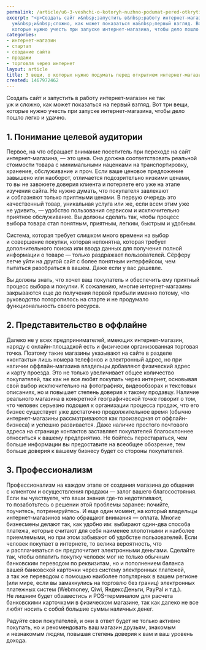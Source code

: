 ```yaml
---
permalink: /article/u6-3-veshchi-o-kotoryh-nuzhno-podumat-pered-otkrytiem-internet-magazina
excerpt: "<p>Создать сайт и&nbsp;запустить в&nbsp;работу интернет-магазин не&nbsp;так
  уж&nbsp;и&nbsp;сложно, как может показаться на&nbsp;первый взгляд. Вот три вещи,
  которые нужно учесть при запуске интернет-магазина, чтобы дело пошло легко и&nbsp;удачно.</p>"
categories:
- интернет-магазин
- стартап
- создание сайта
- продажи
- торговля через интернет
layout: article
title: 3 вещи, о которых нужно подумать перед открытием интернет-магазина
created: 1467972462
---
```

<p>Создать сайт и&nbsp;запустить в&nbsp;работу интернет-магазин не&nbsp;так уж&nbsp;и&nbsp;сложно, как может показаться на&nbsp;первый взгляд. Вот три вещи, которые нужно учесть при запуске интернет-магазина, чтобы дело пошло легко и&nbsp;удачно.</p>
<h2>1. Понимание целевой аудитории</h2>
<p>Первое, на&nbsp;что обращает внимание посетитель при переходе на&nbsp;сайт интернет-магазина,&nbsp;— это цена. Она должна соответствовать реальной стоимости товара с&nbsp;минимальными наценками на&nbsp;транспортировку, хранение, обслуживание и&nbsp;проч. Если ваше ценовое предложение завышено или наоборот, отличается подозрительно низкими ценами, то&nbsp;вы&nbsp;не&nbsp;завоюете доверия клиента и&nbsp;потеряете его уже на&nbsp;этапе изучения сайта. Не&nbsp;нужно думать, что покупателя завлекают и&nbsp;соблазняют только приятными ценами. В&nbsp;первую очередь это качественный товар, уникальная услуга или&nbsp;же, если всем этим уже не&nbsp;удивить,&nbsp;— удобство пользования сервисом и&nbsp;исключительно приятное обслуживание. Вы&nbsp;должны сделать так, чтобы процесс выбора товара стал понятным, приятным, легким, быстрым и&nbsp;удобным.</p>
<p>Система, которая требует слишком много времени на&nbsp;выбор и&nbsp;совершение покупки, которая непонятна, которая требует дополнительного поиска или ввода данных для получения полной информации о&nbsp;товаре&nbsp;— только раздражает пользователей. Сёрферу легче уйти на&nbsp;другой сайт с&nbsp;более понятным интерфейсом, чем пытаться разобраться в&nbsp;вашем. Даже если у&nbsp;вас дешевле.</p>
<p>Вы&nbsp;должны знать, что хочет ваш покупатель и&nbsp;обеспечить ему приятный процесс выбора и&nbsp;покупки. К&nbsp;сожалению, многие интернет-магазины закрываются еще до&nbsp;получения первой прибыли именно потому, что руководство поторопилось на&nbsp;старте и&nbsp;не&nbsp;продумало функциональность своего ресурса.</p>
<h2>2. Представительство в&nbsp;оффлайне</h2>
<p>Далеко не&nbsp;у&nbsp;всех предпринимателей, имеющих интернет-магазин, наряду с&nbsp;онлайн-площадкой есть и&nbsp;физически организованная торговая точка. Поэтому такие магазины указывают на&nbsp;сайте в&nbsp;разделе «контакты» лишь номера телефонов и&nbsp;электронный адрес, но&nbsp;при наличии оффлайн-магазина владельцы добавляют физический адрес и&nbsp;карту проезда. Это не&nbsp;только увеличивает общее количество покупателей, так как не&nbsp;все любят покупать через интернет, основывая свой выбор исключительно на&nbsp;фотографиях, видеообзорах и&nbsp;текстовых описаниях, но&nbsp;и&nbsp;повышает степень доверия к&nbsp;такому продавцу. Наличие реального магазина в&nbsp;конкретной географической точке говорит о&nbsp;том, что человек серьезно подошел к&nbsp;организации процесса продаж, что его бизнес существует уже достаточно продолжительное время (обычно интернет-магазины рассматриваются как производная от&nbsp;оффлайн-бизнеса) и&nbsp;успешно развивается. Даже наличие простого почтового адреса на&nbsp;странице контактов заставляет покупателей благосклоннее относиться к&nbsp;вашему предприятию. Не&nbsp;бойтесь перестараться, чем больше информации вы&nbsp;предоставите на&nbsp;всеобщее обозрение, тем больше доверия к&nbsp;вашему бизнесу будет со&nbsp;стороны покупателей. </p>
<h2>3. Профессионализм</h2>
<p>Профессионализм на&nbsp;каждом этапе от&nbsp;создания магазина до&nbsp;общения с&nbsp;клиентом и&nbsp;осуществления продажи&nbsp;— залог вашего благосостояния. Если вы&nbsp;чувствуете, что ваши знания где-то недотягивают, то&nbsp;позаботьтесь о&nbsp;решении этой проблемы заранее: почийте, поучитесь, потренируйтесь. И&nbsp;еще один момент, на&nbsp;который владельцы интернет-магазинов мало обращают внимания&nbsp;— оплата. Многие бизнесмены делают так, как удобно&nbsp;им: выбирают один-два способа платежа, которые считают для себя наименее хлопотными и&nbsp;наиболее приемлемыми, но&nbsp;при этом забывают об&nbsp;удобстве пользователей. Если человек покупает в&nbsp;интернете, то&nbsp;велика вероятность, что и&nbsp;расплачиваться он&nbsp;предпочитает электронными деньгами. Сделайте так, чтобы оплатить покупку человек мог не&nbsp;только обычным банковским переводом по&nbsp;реквизитам, но&nbsp;и&nbsp;пополнением баланса вашей банковской карточки через систему электронных платежей, а&nbsp;так&nbsp;же переводом с&nbsp;помощью наиболее популярных в&nbsp;вашем регионе (или мире, если вы&nbsp;замахнулись на&nbsp;торговлю без границ) электронных платежных систем (Webmoney, Qiwi, ЯндексДеньги, PayPal и&nbsp;т.д.). Не&nbsp;лишним будет обзавестись и&nbsp;POS-терминалом для расчета банковскими карточками в&nbsp;физическом магазине, так как далеко не&nbsp;все любят носить с&nbsp;собой большие суммы наличных денег.</p>
<p>Радуйте свои покупателей, и&nbsp;они в&nbsp;ответ будет не&nbsp;только активно покупать, но&nbsp;и&nbsp;рекомендовать ваш магазин друзьям, знакомым и&nbsp;незнакомым людям, повышая степень доверия к&nbsp;вам и&nbsp;ваш уровень дохода.</p>
